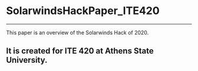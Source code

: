 # SolarwindsHackPaper_ITE420

-----------------------------------------------------------------------------------------------------
This paper is an overview of the Solarwinds Hack of 2020.

It is created for ITE 420 at Athens State University.
-----------------------------------------------------------------------------------------------------
